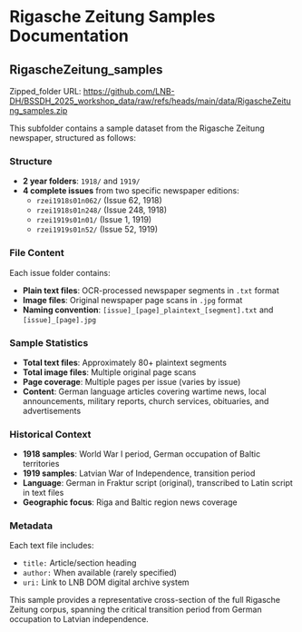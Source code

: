 # Rigasche Zeitung Samples Documentation

## RigascheZeitung_samples

Zipped_folder URL: https://github.com/LNB-DH/BSSDH_2025_workshop_data/raw/refs/heads/main/data/RigascheZeitung_samples.zip


This subfolder contains a sample dataset from the Rigasche Zeitung newspaper, structured as follows:

### Structure

- **2 year folders**: `1918/` and `1919/`
- **4 complete issues** from two specific newspaper editions:
  - `rzei1918s01n062/` (Issue 62, 1918)
  - `rzei1918s01n248/` (Issue 248, 1918) 
  - `rzei1919s01n01/` (Issue 1, 1919)
  - `rzei1919s01n52/` (Issue 52, 1919)

### File Content
Each issue folder contains:
- **Plain text files**: OCR-processed newspaper segments in `.txt` format
- **Image files**: Original newspaper page scans in `.jpg` format
- **Naming convention**: `[issue]_[page]_plaintext_[segment].txt` and `[issue]_[page].jpg`

### Sample Statistics
- **Total text files**: Approximately 80+ plaintext segments
- **Total image files**: Multiple original page scans
- **Page coverage**: Multiple pages per issue (varies by issue)
- **Content**: German language articles covering wartime news, local announcements, military reports, church services, obituaries, and advertisements

### Historical Context
- **1918 samples**: World War I period, German occupation of Baltic territories
- **1919 samples**: Latvian War of Independence, transition period
- **Language**: German in Fraktur script (original), transcribed to Latin script in text files
- **Geographic focus**: Riga and Baltic region news coverage

### Metadata
Each text file includes:
- `title:` Article/section heading
- `author:` When available (rarely specified)
- `uri:` Link to LNB DOM digital archive system

This sample provides a representative cross-section of the full Rigasche Zeitung corpus, spanning the critical transition period from German occupation to Latvian independence.
